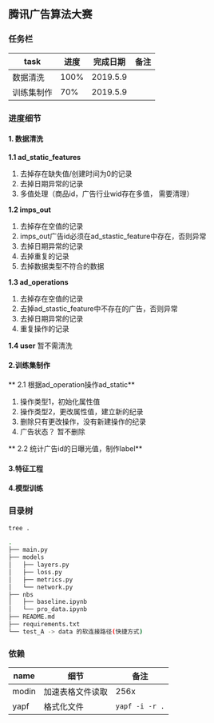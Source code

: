 ## 腾讯广告算法大赛

### 任务栏

|task|进度|完成日期|备注|
|---|---|---|---|
|数据清洗|100%|2019.5.9||
|训练集制作|70%|2019.5.9||


### 进度细节
#### 1. 数据清洗
**1.1 ad_static_features**
1. 去掉存在缺失值/创建时间为0的记录
2. 去掉日期异常的记录
3. 多值处理（商品id，广告行业wid存在多值， 需要清理）

**1.2 imps_out**
1. 去掉存在空值的记录
2. imps_out广告id必须在ad_stastic_feature中存在，否则异常
3. 去掉日期异常的记录
4. 去掉重复的记录
5. 去掉数据类型不符合的数据

**1.3 ad_operations**
1. 去掉存在空值的记录
2. 去掉ad_stastic_feature中不存在的广告，否则异常
3. 去掉日期异常的记录
4. 重复操作的记录

**1.4 user**
暂不需清洗

#### 2.训练集制作
** 2.1 根据ad_operation操作ad_static**
1. 操作类型1，初始化属性值
2. 操作类型2，更改属性值，建立新的纪录
3. 删除只有更改操作，没有新建操作的纪录
4. 广告状态？ 暂不删除

** 2.2 统计广告id的日曝光值，制作label**


#### 3.特征工程

#### 4.模型训练



### 目录树

```bash
tree .

.
├── main.py
├── models
│   ├── layers.py
│   ├── loss.py
│   ├── metrics.py
│   └── network.py
├── nbs
│   ├── baseline.ipynb
│   └── pro_data.ipynb
├── README.md
├── requirements.txt
└── test_A -> data 的软连接路径(快捷方式)

```

### 依赖

|name|细节|备注|
|---|---|---|
|modin|加速表格文件读取|256x|
|yapf|格式化文件|`yapf -i -r .`|
